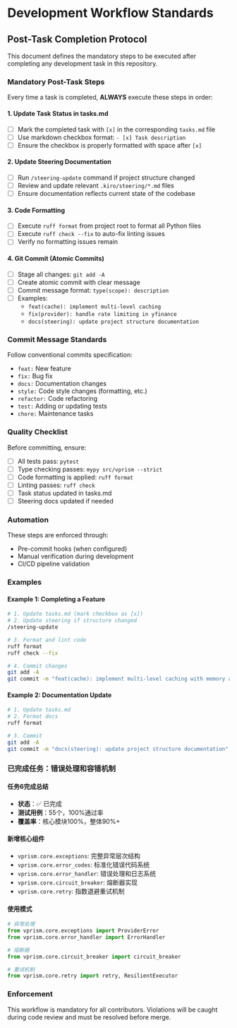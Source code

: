 # Development Workflow Standards

## Post-Task Completion Protocol

This document defines the mandatory steps to be executed after completing any development task in this repository.

### Mandatory Post-Task Steps

Every time a task is completed, **ALWAYS** execute these steps in order:

#### 1. Update Task Status in tasks.md
- [ ] Mark the completed task with `[x]` in the corresponding `tasks.md` file
- [ ] Use markdown checkbox format: `- [x] Task description`
- [ ] Ensure the checkbox is properly formatted with space after `[x]`

#### 2. Update Steering Documentation
- [ ] Run `/steering-update` command if project structure changed
- [ ] Review and update relevant `.kiro/steering/*.md` files
- [ ] Ensure documentation reflects current state of the codebase

#### 3. Code Formatting
- [ ] Execute `ruff format` from project root to format all Python files
- [ ] Execute `ruff check --fix` to auto-fix linting issues
- [ ] Verify no formatting issues remain

#### 4. Git Commit (Atomic Commits)
- [ ] Stage all changes: `git add -A`
- [ ] Create atomic commit with clear message
- [ ] Commit message format: `type(scope): description`
- [ ] Examples:
  - `feat(cache): implement multi-level caching`
  - `fix(provider): handle rate limiting in yfinance`
  - `docs(steering): update project structure documentation`

### Commit Message Standards

Follow conventional commits specification:
- `feat:` New feature
- `fix:` Bug fix
- `docs:` Documentation changes
- `style:` Code style changes (formatting, etc.)
- `refactor:` Code refactoring
- `test:` Adding or updating tests
- `chore:` Maintenance tasks

### Quality Checklist

Before committing, ensure:
- [ ] All tests pass: `pytest`
- [ ] Type checking passes: `mypy src/vprism --strict`
- [ ] Code formatting is applied: `ruff format`
- [ ] Linting passes: `ruff check`
- [ ] Task status updated in tasks.md
- [ ] Steering docs updated if needed

### Automation

These steps are enforced through:
- Pre-commit hooks (when configured)
- Manual verification during development
- CI/CD pipeline validation

### Examples

#### Example 1: Completing a Feature
```bash
# 1. Update tasks.md (mark checkbox as [x])
# 2. Update steering if structure changed
/steering-update

# 3. Format and lint code
ruff format
ruff check --fix

# 4. Commit changes
git add -A
git commit -m "feat(cache): implement multi-level caching with memory and duckdb"
```

#### Example 2: Documentation Update
```bash
# 1. Update tasks.md
# 2. Format docs
ruff format

# 3. Commit
git add -A
git commit -m "docs(steering): update project structure documentation"
```

### 已完成任务：错误处理和容错机制

#### 任务6完成总结
- **状态**：✅ 已完成
- **测试用例**：55个，100%通过率
- **覆盖率**：核心模块100%，整体90%+

#### 新增核心组件
- `vprism.core.exceptions`: 完整异常层次结构
- `vprism.core.error_codes`: 标准化错误代码系统
- `vprism.core.error_handler`: 错误处理和日志系统
- `vprism.core.circuit_breaker`: 熔断器实现
- `vprism.core.retry`: 指数退避重试机制

#### 使用模式
```python
# 异常处理
from vprism.core.exceptions import ProviderError
from vprism.core.error_handler import ErrorHandler

# 熔断器
from vprism.core.circuit_breaker import circuit_breaker

# 重试机制
from vprism.core.retry import retry, ResilientExecutor
```

### Enforcement

This workflow is mandatory for all contributors. Violations will be caught during code review and must be resolved before merge.
